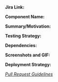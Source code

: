 <!---
Each pull request has a Issue Type attached with it.
Issue type can be one of Feature, BugFix, Documentation, Technical, Security.
Add issue type as a labels
-->

**Jira Link:**
<!--- Reference the link to story present in Jira: [Jira](jira_url) -->

**Component Name:**
<!--- Explain what changes or new features/components are introduced.
eg: A new module/plugin/task/feature.
-->

**Summary/Motivation:**
<!--- Mention the steps carried out to achieve the change along with the motivation (if any). -->

**Testing Strategy:**
<!--- Mention the major things to test along with the steps to test. -->

**Dependencies:**
<!--- Mention any dependencies if present along with any relevant information/links. -->

**Screenshots and GIF:**
<!--- For UI/visual changes upload gif and screenshots. Tool for recording gif: http://recordit.co/ -->

**Deployment Strategy:**
<!--- Mention the steps to deploy code along with proper deployment and rollback strategies if some extra steps are needed to be performed. You can list deployment steps as follows:

- Deploy SQS queue. eg: Deploy user-reset-mfa SQS
- Deploy Lambda. eg: Deploy user-reset-mfa Lambda
- Deploy SNS Topic
- Run database migration
- Setup ES
- Update NACL Rules
- Update permissions stack
- Update cnm
- Update service
-->
*[Pull Request Guidelines](https://bitly.com/cf_pullrequests "Pull Request Guidelines")*
